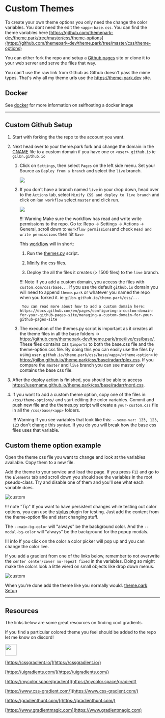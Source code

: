 # Custom Themes

To create your own theme options you only need the change the color variables. You dont need the edit the `<app>-base.css`. You can find the theme variables here [https://github.com/themepark-dev/theme.park/tree/master/css/theme-options](https://github.com/themepark-dev/theme.park/tree/master/css/theme-options)

You can either fork the repo and setup a [Github pages](https://pages.github.com/) site or clone it to your web server and serve the files that way.

You can't use the raw link from Github as Github doesn't pass the mime types. That's why all my theme urls use the https://theme-park.dev site.

## Docker

See [docker](../setup#docker) for more information on selfhosting a docker image

***

## Custom Github Setup

1. Start with forking the the repo to the account you want.

2. Next head over to your theme.park fork and change the domain in the  [CNAME](https://github.com/themepark-dev/theme.park/blob/master/CNAME) file to a custom domain if you have one or `<user>.github.io` ie `gilbn.github.io`

    1. Click on `Settings`, then select `Pages` on the left side menu.
        Set your Source as `Deploy from a branch` and select the `live` branch.

        ![](build.png)

    2. If you don't have a branch named `live` in your drop down, head over to the `Actions` tab, select `Minify CSS and deploy to live branch` and click on `Run workflow` select `master` and click run.

        ![](minifyanddeploy.png)

        !!! Warning
            Make sure the workflow has read and write write permissions to the repo. Go to: Repo -> Settings -> Actions -> General, scroll down to `Workflow permissions`and check `Read and write permissions` then hit `Save`

        This [workflow](https://github.com/themepark-dev/theme.park/blob/master/.github/workflows/minify-and-deploy.yml) will in short:

        1. Run the [themes.py](https://github.com/themepark-dev/theme.park/blob/master/themes.py) script.

        2. [Minify](https://developer.mozilla.org/en-US/docs/Glossary/minification) the css files.

        3. Deploy the all the files it creates (> 1500 files) to the `live` branch.

        !!! Note
            If you add a custom domain, you access the files with `custom.com/css/base...` if you use the default `github.io` domain you will need to append `theme.park` or whatever you named the repo when you forked it. ie `gilbn.github.io/theme.park/css/...`

            You can read more about how to add a custom domain here: https://docs.github.com/en/pages/configuring-a-custom-domain-for-your-github-pages-site/managing-a-custom-domain-for-your-github-pages-site

    3. The execution of the themes.py script is important as it creates all the theme files in all the base folders -> https://github.com/themepark-dev/theme.park/tree/live/css/base/. These files contains css `@imports` to both the base.css file and the theme-option.css file. By doing this you can easily use the files by using `user.github.io/theme.park/css/base/<app>/<theme-option>` ie https://gilbn.github.io/theme.park/css/base/radarr/plex.css. If you compare the `master` and `live` branch you can see master only contains the base css file.

3. After the deploy action is finished, you should be able to access https://username.github.io/theme.park/css/base/radarr/nord.css.

4. If you want to add a custom theme option, copy one of the files in `/css/theme-options/` and start editing the color variables. Commit and push new file and the themes.py script will create a `your-custom.css` file in all the `/css/base/<app>` folders. 

    !!! Warning
        If you see variables that look like this: `--some-var: 123, 123, 123` don't change this syntax. If you do you will break how the base css files uses that variable.

## Custom theme option example

Open the theme css file you  want to change and look at the variables available.
Copy them to a new file.

Add the theme to your service and load the page.
If you press `F12` and go to the `Elements` tab and scroll down you should see the variables in the root pseudo-class.
Try and disable one of them and you'll see what each variable does.

![custom](../site_assets/custom_themes.png)

!!! note "Tip"
    If you want to have persistent changes while testing out color options, you can use the [stylus](../setup/#stylus-method) plugin for testing.
    Just add the content from the theme-option file and start changing stuff.

The `--main-bg-color` will "always" be the  background color.
And the `--modal-bg-color` will "always" be the background for the popup modals.

!!! info
    If you click on the color a color picker will pop up and you can change the color live.

If you add a gradient from one of the links below, remember to not overwrite the `center center/cover no-repeat fixed` in the variables. Doing so might make the colors look a little wierd on small objects like drop down menus.

![custom](../site_assets/custom_themes.gif)

When you're done add the theme like you normally would.
[theme.park Setup](../setup)

***

## Resources

The links below are some great resources on finding cool gradients.

If you find a particular colored theme you feel should be added to the repo let me know on discord!

<a href="https://discord.gg/HM5uUKU" rel="noopener"><img class="alignnone" title="theme.park!" src="https://img.shields.io/badge/chat-Discord-blue.svg?style=for-the-badge&logo=discord" alt="" height="37" /></a>

[https://cssgradient.io/](https://cssgradient.io/)

[https://uigradients.com/](https://uigradients.com/)

[https://mycolor.space/gradient](https://mycolor.space/gradient)

[https://www.css-gradient.com/](https://www.css-gradient.com/)

[https://gradienthunt.com/](https://gradienthunt.com/)

[https://www.gradientmagic.com](https://www.gradientmagic.com)
